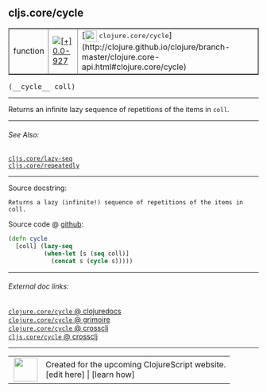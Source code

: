 ## cljs.core/cycle



 <table border="1">
<tr>
<td>function</td>
<td><a href="https://github.com/cljsinfo/cljs-api-docs/tree/0.0-927"><img valign="middle" alt="[+] 0.0-927" title="Added in 0.0-927" src="https://img.shields.io/badge/+-0.0--927-lightgrey.svg"></a> </td>
<td>
[<img height="24px" valign="middle" src="http://i.imgur.com/1GjPKvB.png"> <samp>clojure.core/cycle</samp>](http://clojure.github.io/clojure/branch-master/clojure.core-api.html#clojure.core/cycle)
</td>
</tr>
</table>


 <samp>
(__cycle__ coll)<br>
</samp>

---

Returns an infinite lazy sequence of repetitions of the items in `coll`.



---


###### See Also:

[`cljs.core/lazy-seq`](../cljs.core/lazy-seq.md)<br>
[`cljs.core/repeatedly`](../cljs.core/repeatedly.md)<br>

---


Source docstring:

```
Returns a lazy (infinite!) sequence of repetitions of the items in coll.
```


Source code @ [github](https://github.com/clojure/clojurescript/blob/r2227/src/cljs/cljs/core.cljs#L2992-L2996):

```clj
(defn cycle
  [coll] (lazy-seq
          (when-let [s (seq coll)]
            (concat s (cycle s)))))
```

<!--
Repo - tag - source tree - lines:

 <pre>
clojurescript @ r2227
└── src
    └── cljs
        └── cljs
            └── <ins>[core.cljs:2992-2996](https://github.com/clojure/clojurescript/blob/r2227/src/cljs/cljs/core.cljs#L2992-L2996)</ins>
</pre>

-->

---



###### External doc links:

[`clojure.core/cycle` @ clojuredocs](http://clojuredocs.org/clojure.core/cycle)<br>
[`clojure.core/cycle` @ grimoire](http://conj.io/store/v1/org.clojure/clojure/1.7.0-beta3/clj/clojure.core/cycle/)<br>
[`clojure.core/cycle` @ crossclj](http://crossclj.info/fun/clojure.core/cycle.html)<br>
[`cljs.core/cycle` @ crossclj](http://crossclj.info/fun/cljs.core.cljs/cycle.html)<br>

---

 <table>
<tr><td>
<img valign="middle" align="right" width="48px" src="http://i.imgur.com/Hi20huC.png">
</td><td>
Created for the upcoming ClojureScript website.<br>
[edit here] | [learn how]
</td></tr></table>

[edit here]:https://github.com/cljsinfo/cljs-api-docs/blob/master/cljsdoc/cljs.core/cycle.cljsdoc
[learn how]:https://github.com/cljsinfo/cljs-api-docs/wiki/cljsdoc-files

<!--

This information was too distracting to show to readers, but I'll leave it
commented here since it is helpful to:

- pretty-print the data used to generate this document
- and show how to retrieve that data



The API data for this symbol:

```clj
{:description "Returns an infinite lazy sequence of repetitions of the items in `coll`.",
 :ns "cljs.core",
 :name "cycle",
 :signature ["[coll]"],
 :history [["+" "0.0-927"]],
 :type "function",
 :related ["cljs.core/lazy-seq" "cljs.core/repeatedly"],
 :full-name-encode "cljs.core/cycle",
 :source {:code "(defn cycle\n  [coll] (lazy-seq\n          (when-let [s (seq coll)]\n            (concat s (cycle s)))))",
          :title "Source code",
          :repo "clojurescript",
          :tag "r2227",
          :filename "src/cljs/cljs/core.cljs",
          :lines [2992 2996]},
 :full-name "cljs.core/cycle",
 :clj-symbol "clojure.core/cycle",
 :docstring "Returns a lazy (infinite!) sequence of repetitions of the items in coll."}

```

Retrieve the API data for this symbol:

```clj
;; from Clojure REPL
(require '[clojure.edn :as edn])
(-> (slurp "https://raw.githubusercontent.com/cljsinfo/cljs-api-docs/catalog/cljs-api.edn")
    (edn/read-string)
    (get-in [:symbols "cljs.core/cycle"]))
```

-->
